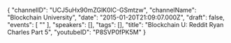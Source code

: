 {
    "channelID": "UCJ5uHx90mZGlK0lC-GSmtzw",
    "channelName": "Blockchain University",
    "date": "2015-01-20T21:09:07.000Z",
    "draft": false,
    "events": [
        ""
    ],
    "speakers": [],
    "tags": [],
    "title": "Blockchain U: Reddit Ryan Charles Part 5",
    "youtubeID": "P8SVP0fPK5M"
}